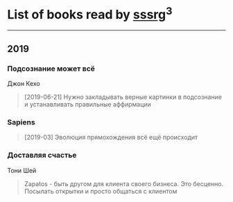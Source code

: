 # List of books read by [sssrg](https://plus.google.com/u/0/110891893506198620129/)<sup>3</sup>
---

## 2019

### Подсознание может всё
Джон Кехо
> [2019-06-21] Нужно закладывать верные картинки в подсознание и устанавливать правильные аффирмации


### Sapiens
> [2019-03] Эволюция прямохождения всё ещё происходит


### Доставляя счастье
Тони Шей
> Zapatos - быть другом для клиента своего бизнеса. Это бесценно. Посылать открытки и просто общаться с клиентом



